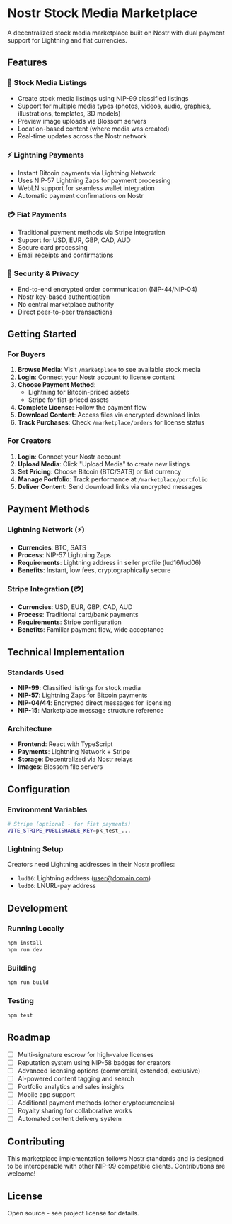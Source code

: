 # Nostr Stock Media Marketplace

A decentralized stock media marketplace built on Nostr with dual payment support for Lightning and fiat currencies.

## Features

### 📸 Stock Media Listings
- Create stock media listings using NIP-99 classified listings
- Support for multiple media types (photos, videos, audio, graphics, illustrations, templates, 3D models)
- Preview image uploads via Blossom servers
- Location-based content (where media was created)
- Real-time updates across the Nostr network

### ⚡ Lightning Payments
- Instant Bitcoin payments via Lightning Network
- Uses NIP-57 Lightning Zaps for payment processing
- WebLN support for seamless wallet integration
- Automatic payment confirmations on Nostr

### 💳 Fiat Payments
- Traditional payment methods via Stripe integration
- Support for USD, EUR, GBP, CAD, AUD
- Secure card processing
- Email receipts and confirmations

### 🔐 Security & Privacy
- End-to-end encrypted order communication (NIP-44/NIP-04)
- Nostr key-based authentication
- No central marketplace authority
- Direct peer-to-peer transactions

## Getting Started

### For Buyers

1. **Browse Media**: Visit `/marketplace` to see available stock media
2. **Login**: Connect your Nostr account to license content
3. **Choose Payment Method**:
   - Lightning for Bitcoin-priced assets
   - Stripe for fiat-priced assets
4. **Complete License**: Follow the payment flow
5. **Download Content**: Access files via encrypted download links
6. **Track Purchases**: Check `/marketplace/orders` for license status

### For Creators

1. **Login**: Connect your Nostr account
2. **Upload Media**: Click "Upload Media" to create new listings
3. **Set Pricing**: Choose Bitcoin (BTC/SATS) or fiat currency
4. **Manage Portfolio**: Track performance at `/marketplace/portfolio`
5. **Deliver Content**: Send download links via encrypted messages

## Payment Methods

### Lightning Network (⚡)
- **Currencies**: BTC, SATS
- **Process**: NIP-57 Lightning Zaps
- **Requirements**: Lightning address in seller profile (lud16/lud06)
- **Benefits**: Instant, low fees, cryptographically secure

### Stripe Integration (💳)
- **Currencies**: USD, EUR, GBP, CAD, AUD
- **Process**: Traditional card/bank payments
- **Requirements**: Stripe configuration
- **Benefits**: Familiar payment flow, wide acceptance

## Technical Implementation

### Standards Used
- **NIP-99**: Classified listings for stock media
- **NIP-57**: Lightning Zaps for Bitcoin payments
- **NIP-04/44**: Encrypted direct messages for licensing
- **NIP-15**: Marketplace message structure reference

### Architecture
- **Frontend**: React with TypeScript
- **Payments**: Lightning Network + Stripe
- **Storage**: Decentralized via Nostr relays
- **Images**: Blossom file servers

## Configuration

### Environment Variables
```bash
# Stripe (optional - for fiat payments)
VITE_STRIPE_PUBLISHABLE_KEY=pk_test_...
```

### Lightning Setup
Creators need Lightning addresses in their Nostr profiles:
- `lud16`: Lightning address (user@domain.com)
- `lud06`: LNURL-pay address

## Development

### Running Locally
```bash
npm install
npm run dev
```

### Building
```bash
npm run build
```

### Testing
```bash
npm test
```

## Roadmap

- [ ] Multi-signature escrow for high-value licenses
- [ ] Reputation system using NIP-58 badges for creators
- [ ] Advanced licensing options (commercial, extended, exclusive)
- [ ] AI-powered content tagging and search
- [ ] Portfolio analytics and sales insights
- [ ] Mobile app support
- [ ] Additional payment methods (other cryptocurrencies)
- [ ] Royalty sharing for collaborative works
- [ ] Automated content delivery system

## Contributing

This marketplace implementation follows Nostr standards and is designed to be interoperable with other NIP-99 compatible clients. Contributions are welcome!

## License

Open source - see project license for details.